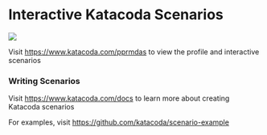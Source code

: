# Interactive Katacoda Scenarios

[![](http://shields.katacoda.com/katacoda/pprmdas/count.svg)](https://www.katacoda.com/pprmdas "Get your profile on Katacoda.com")

Visit https://www.katacoda.com/pprmdas to view the profile and interactive scenarios

### Writing Scenarios
Visit https://www.katacoda.com/docs to learn more about creating Katacoda scenarios

For examples, visit https://github.com/katacoda/scenario-example
